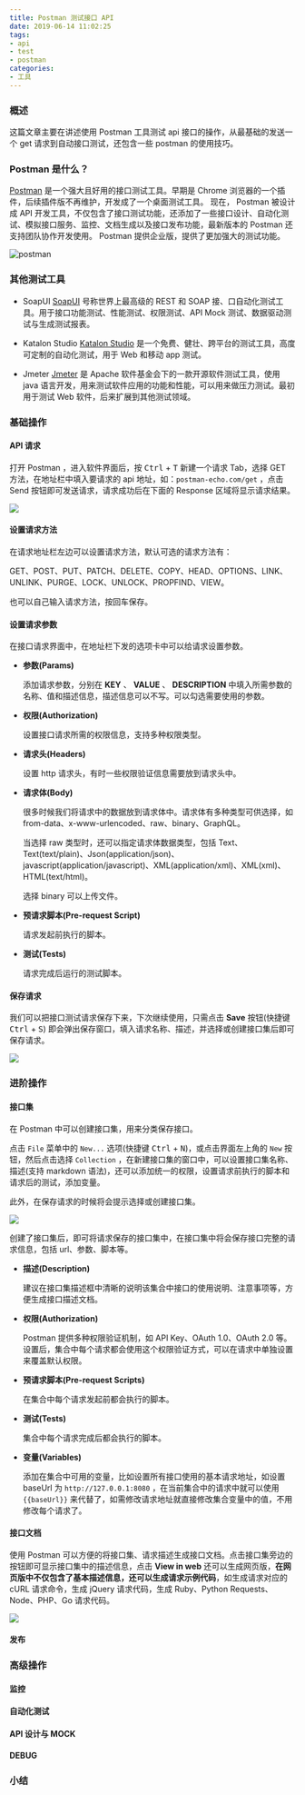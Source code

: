 ```yaml
---
title: Postman 测试接口 API
date: 2019-06-14 11:02:25
tags:
- api
- test
- postman
categories:
- 工具
---
```


### 概述
这篇文章主要在讲述使用 Postman 工具测试 api 接口的操作，从最基础的发送一个 get 请求到自动接口测试，还包含一些 postman 的使用技巧。

### Postman 是什么？
[Postman](https://www.getpostman.com/) 是一个强大且好用的接口测试工具。早期是 Chrome 浏览器的一个插件，后续插件版不再维护，开发成了一个桌面测试工具。
现在， Postman 被设计成 API 开发工具，不仅包含了接口测试功能，还添加了一些接口设计、自动化测试、模拟接口服务、监控、文档生成以及接口发布功能，最新版本的 Postman 还支持团队协作开发使用。
Postman 提供企业版，提供了更加强大的测试功能。

![](http://blog-images.qiniu.wqf31415.xyz/postman.png "postman")

<!-- more -->

### 其他测试工具
- SoapUI
  [SoapUI](https://www.soapui.org) 号称世界上最高级的 REST 和 SOAP 接、口自动化测试工具。用于接口功能测试、性能测试、权限测试、API Mock 测试、数据驱动测试与生成测试报表。

- Katalon Studio
  [Katalon Studio](https://www.katalon.com/) 是一个免费、健壮、跨平台的测试工具，高度可定制的自动化测试，用于 Web 和移动 app 测试。

- Jmeter
  [Jmeter](http://jmeter.apache.org) 是 Apache 软件基金会下的一款开源软件测试工具，使用 java 语言开发，用来测试软件应用的功能和性能，可以用来做压力测试。最初用于测试 Web 软件，后来扩展到其他测试领域。

### 基础操作

#### API 请求

打开 Postman ，进入软件界面后，按 <kbd>Ctrl</kbd> + <kbd>T</kbd> 新建一个请求 Tab，选择 GET 方法，在地址栏中填入要请求的 api 地址，如：`postman-echo.com/get` ，点击 Send 按钮即可发送请求，请求成功后在下面的 Response 区域将显示请求结果。

![](http://blog-images.qiniu.wqf31415.xyz/postman_get_request.png)



#### 设置请求方法

在请求地址栏左边可以设置请求方法，默认可选的请求方法有：

GET、POST、PUT、PATCH、DELETE、COPY、HEAD、OPTIONS、LINK、UNLINK、PURGE、LOCK、UNLOCK、PROPFIND、VIEW。

也可以自己输入请求方法，按回车保存。



#### 设置请求参数

在接口请求界面中，在地址栏下发的选项卡中可以给请求设置参数。

- **参数(Params)** 

  添加请求参数，分别在 **KEY** 、 **VALUE** 、 **DESCRIPTION** 中填入所需参数的名称、值和描述信息，描述信息可以不写。可以勾选需要使用的参数。

- **权限(Authorization)** 

  设置接口请求所需的权限信息，支持多种权限类型。

- **请求头(Headers)** 

  设置 http 请求头，有时一些权限验证信息需要放到请求头中。

- **请求体(Body)** 

  很多时候我们将请求中的数据放到请求体中。请求体有多种类型可供选择，如 from-data、x-www-urlencoded、raw、binary、GraphQL。

  当选择 raw 类型时，还可以指定请求体数据类型，包括 Text、Text(text/plain)、Json(application/json)、javascript(application/javascript)、XML(application/xml)、XML(xml)、HTML(text/html)。

  选择 binary 可以上传文件。

- **预请求脚本(Pre-request Script)** 

  请求发起前执行的脚本。

- **测试(Tests)** 

  请求完成后运行的测试脚本。



#### 保存请求

我们可以把接口测试请求保存下来，下次继续使用，只需点击 **Save** 按钮(快捷键 <kbd>Ctrl</kbd> + <kbd>S</kbd>) 即会弹出保存窗口，填入请求名称、描述，并选择或创建接口集后即可保存请求。

![](http://blog-images.qiniu.wqf31415.xyz/postman_save_request.png)

### 进阶操作

#### 接口集

在 Postman 中可以创建接口集，用来分类保存接口。

点击 `File` 菜单中的 `New...` 选项(快捷键 <kbd>Ctrl</kbd> + <kbd>N</kbd>)，或点击界面左上角的 `New` 按钮，然后点击选择 `Collection` ，在新建接口集的窗口中，可以设置接口集名称、描述(支持 markdown 语法)，还可以添加统一的权限，设置请求前执行的脚本和请求后的测试，添加变量。

此外，在保存请求的时候将会提示选择或创建接口集。

![](http://blog-images.qiniu.wqf31415.xyz/postman_create_collection.png)

创建了接口集后，即可将请求保存的接口集中，在接口集中将会保存接口完整的请求信息，包括 url、参数、脚本等。

- **描述(Description)** 

  建议在接口集描述框中清晰的说明该集合中接口的使用说明、注意事项等，方便生成接口描述文档。

- **权限(Authorization)** 

  Postman 提供多种权限验证机制，如 API Key、OAuth 1.0、OAuth 2.0 等。设置后，集合中每个请求都会使用这个权限验证方式，可以在请求中单独设置来覆盖默认权限。

- **预请求脚本(Pre-request Scripts)** 

  在集合中每个请求发起前都会执行的脚本。

- **测试(Tests)** 

  集合中每个请求完成后都会执行的脚本。

- **变量(Variables)** 

  添加在集合中可用的变量，比如设置所有接口使用的基本请求地址，如设置 baseUrl 为 `http://127.0.0.1:8080` ，在当前集合中的请求中就可以使用 `{{baseUrl}}` 来代替了，如需修改请求地址就直接修改集合变量中的值，不用修改每个请求了。

#### 接口文档

使用 Postman 可以方便的将接口集、请求描述生成接口文档。点击接口集旁边的按钮即可显示接口集中的描述信息，点击 **View in web** 还可以生成网页版，**在网页版中不仅包含了基本描述信息，还可以生成请求示例代码**，如生成请求对应的 cURL 请求命令，生成 jQuery 请求代码，生成 Ruby、Python Requests、Node、PHP、Go 请求代码。

![](http://blog-images.qiniu.wqf31415.xyz/postman_api_doc.png)

#### 发布

### 高级操作

#### 监控

#### 自动化测试

#### API 设计与 MOCK

#### DEBUG

### 小结

